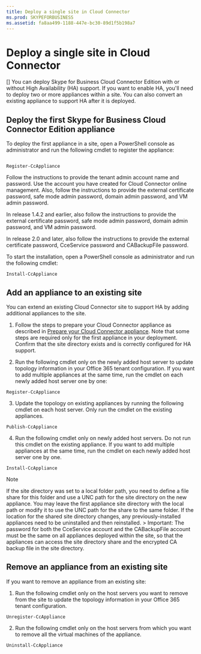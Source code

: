 ```yaml
---
title: Deploy a single site in Cloud Connector
ms.prod: SKYPEFORBUSINESS
ms.assetid: fa8aa499-1188-447e-bc30-89d1f5b198a7
---
```



# Deploy a single site in Cloud Connector
[]
You can deploy Skype for Business Cloud Connector Edition with or without High Availability (HA) support. If you want to enable HA, you'll need to deploy two or more appliances within a site. You can also convert an existing appliance to support HA after it is deployed.
  
    
    


## Deploy the first Skype for Business Cloud Connector Edition appliance

To deploy the first appliance in a site, open a PowerShell console as administrator and run the following cmdlet to register the appliance:
  
    
    

```

Register-CcAppliance
```

Follow the instructions to provide the tenant admin account name and password. Use the account you have created for Cloud Connector online management. Also, follow the instructions to provide the external certificate password, safe mode admin password, domain admin password, and VM admin password. 
  
    
    
In release 1.4.2 and earlier, also follow the instructions to provide the external certificate password, safe mode admin password, domain admin password, and VM admin password. 
  
    
    
In release 2.0 and later, also follow the instructions to provide the external certificate password, CceService password and CABackupFile password.
  
    
    
To start the installation, open a PowerShell console as administrator and run the following cmdlet:
  
    
    



```
Install-CcAppliance
```


## Add an appliance to an existing site

You can extend an existing Cloud Connector site to support HA by adding additional appliances to the site. 
  
    
    

1. Follow the steps to prepare your Cloud Connector appliance as described in  [Prepare your Cloud Connector appliance](prepare-your-cloud-connector-appliance.md). Note that some steps are required only for the first appliance in your deployment. Confirm that the site directory exists and is correctly configured for HA support.
    
  
2. Run the following cmdlet only on the newly added host server to update topology information in your Office 365 tenant configuration. If you want to add multiple appliances at the same time, run the cmdlet on each newly added host server one by one:
    
  ```
  Register-CcAppliance
  ```

3. Update the topology on existing appliances by running the following cmdlet on each host server. Only run the cmdlet on the existing appliances.
    
  ```
  Publish-CcAppliance
  ```

4. Run the following cmdlet only on newly added host servers. Do not run this cmdlet on the existing appliance. If you want to add multiple appliances at the same time, run the cmdlet on each newly added host server one by one.
    
  ```
  Install-CcAppliance
  ```


> [!NOTE]
> If the site directory was set to a local folder path, you need to define a file share for this folder and use a UNC path for the site directory on the new appliance. You may leave the first appliance site directory with the local path or modify it to use the UNC path for the share to the same folder. If the location for the shared site directory changes, any previously-installed appliances need to be uninstalled and then reinstalled. > Important: The password for both the CceService account and the CABackupFile account must be the same on all appliances deployed within the site, so that the appliances can access the site directory share and the encrypted CA backup file in the site directory. 
  
    
    


## Remove an appliance from an existing site

If you want to remove an appliance from an existing site:
  
    
    

1. Run the following cmdlet only on the host servers you want to remove from the site to update the topology information in your Office 365 tenant configuration.
    
  ```
  Unregister-CcAppliance
  ```

2. Run the following cmdlet only on the host servers from which you want to remove all the virtual machines of the appliance.
    
  ```
  Uninstall-CcAppliance
  ```


